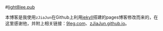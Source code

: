 #[light8lee.pub](http://light8lee.pub/)

本博客是我使用`zJiaJun`在Github上利用[jekyll](https://github.com/jekyll/jekyll)搭建的pages博客修改而来的，在这里感谢他，并附上相关链接：[9leg.com](http://9leg.com/)、[zJiaJun.github.io](https://github.com/zJiaJun/zJiaJun.github.io)。




